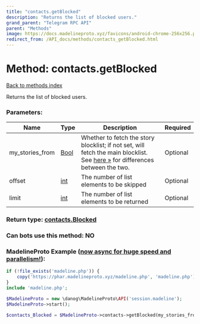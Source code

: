 ```yaml
---
title: "contacts.getBlocked"
description: "Returns the list of blocked users."
grand_parent: "Telegram RPC API"
parent: "Methods"
image: https://docs.madelineproto.xyz/favicons/android-chrome-256x256.png
redirect_from: /API_docs/methods/contacts_getBlocked.html
---
```

# Method: contacts.getBlocked
[Back to methods index](index.html)



Returns the list of blocked users.

### Parameters:

| Name     |    Type       | Description | Required |
|----------|---------------|-------------|----------|
|my\_stories\_from|[Bool](/API_docs/types/Bool.html) | Whether to fetch the story blocklist; if not set, will fetch the main blocklist. See [here »](https://core.telegram.org/api/block) for differences between the two. | Optional|
|offset|[int](/API_docs/types/int.html) | The number of list elements to be skipped | Optional|
|limit|[int](/API_docs/types/int.html) | The number of list elements to be returned | Optional|


### Return type: [contacts.Blocked](/API_docs/types/contacts.Blocked.html)

### Can bots use this method: **NO**


### MadelineProto Example ([now async for huge speed and parallelism!](https://docs.madelineproto.xyz/docs/ASYNC.html)):


```php
if (!file_exists('madeline.php')) {
    copy('https://phar.madelineproto.xyz/madeline.php', 'madeline.php');
}
include 'madeline.php';

$MadelineProto = new \danog\MadelineProto\API('session.madeline');
$MadelineProto->start();

$contacts_Blocked = $MadelineProto->contacts->getBlocked(my_stories_from: $Bool, offset: $int, limit: $int, );
```

